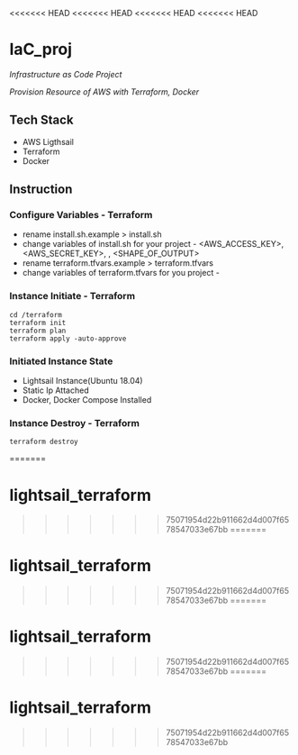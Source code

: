 <<<<<<< HEAD
<<<<<<< HEAD
<<<<<<< HEAD
<<<<<<< HEAD
# IaC_proj
*Infrastructure as Code Project*

*Provision Resource of AWS with Terraform, Docker*

## Tech Stack
* AWS Ligthsail
* Terraform
* Docker

## Instruction
### Configure Variables - Terraform
* rename install.sh.example > install.sh
* change variables of install.sh for your project - <AWS_ACCESS_KEY>, <AWS_SECRET_KEY>, <REGION>, <SHAPE_OF_OUTPUT>
* rename terraform.tfvars.example > terraform.tfvars
* change variables of terraform.tfvars for you project - 
### Instance Initiate - Terraform
```
cd /terraform
terraform init
terraform plan
terraform apply -auto-approve
```

### Initiated Instance State
* Lightsail Instance(Ubuntu 18.04)
* Static Ip Attached
* Docker, Docker Compose Installed

### Instance Destroy - Terraform
```
terraform destroy
```
=======
# lightsail_terraform
>>>>>>> 75071954d22b911662d4d007f6578547033e67bb
=======
# lightsail_terraform
>>>>>>> 75071954d22b911662d4d007f6578547033e67bb
=======
# lightsail_terraform
>>>>>>> 75071954d22b911662d4d007f6578547033e67bb
=======
# lightsail_terraform
>>>>>>> 75071954d22b911662d4d007f6578547033e67bb
